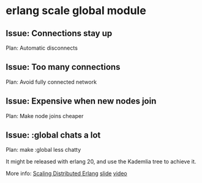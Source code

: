 # erlang scale global module

## Issue: Connections stay up
Plan: Automatic disconnects

## Issue: Too many connections
Plan: Avoid fully connected network

## Issue: Expensive when new nodes join
Plan: Make node joins cheaper

## Issue: :global chats a lot
Plan: make :global less chatty

It might be released with erlang 20, and use the Kademlia tree to achieve it.

More info:
[Scaling Distributed Erlang](http://www.elixirconf.eu/elixirconf2016/zandra-norman)
[slide](http://s3.amazonaws.com/erlang-conferences-production/media/files/000/000/074/original/Zandra_Norman_ScalingDistributedErlang.pdf?1462891793)
[video](https://youtu.be/usEs3GPnZDg)
